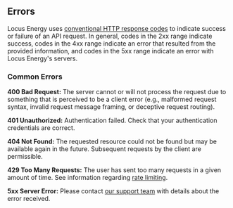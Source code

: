 ## Errors

Locus Energy uses [conventional HTTP response codes](http://en.wikipedia.org/wiki/List_of_HTTP_status_codes) to indicate success or failure of an API request. In general, codes in the 2xx range indicate success, codes in the 4xx range indicate an error that resulted from the provided information, and codes in the 5xx range indicate an error with Locus Energy's servers.

### Common Errors

**400 Bad Request:** The server cannot or will not process the request due to something that is perceived to be a client error (e.g., malformed request syntax, invalid request message framing, or deceptive request routing).

**401 Unauthorized:** Authentication failed. Check that your authentication credentials are correct.

**404 Not Found:** The requested resource could not be found but may be available again in the future. Subsequent requests by the client are permissible.

**429 Too Many Requests:** The user has sent too many requests in a given amount of time. See information regarding [rate limiting](#rate-limiting).

**5xx Server Error:** Please contact [our support team](mailto:support@locusenergy.com) with details about the error received.